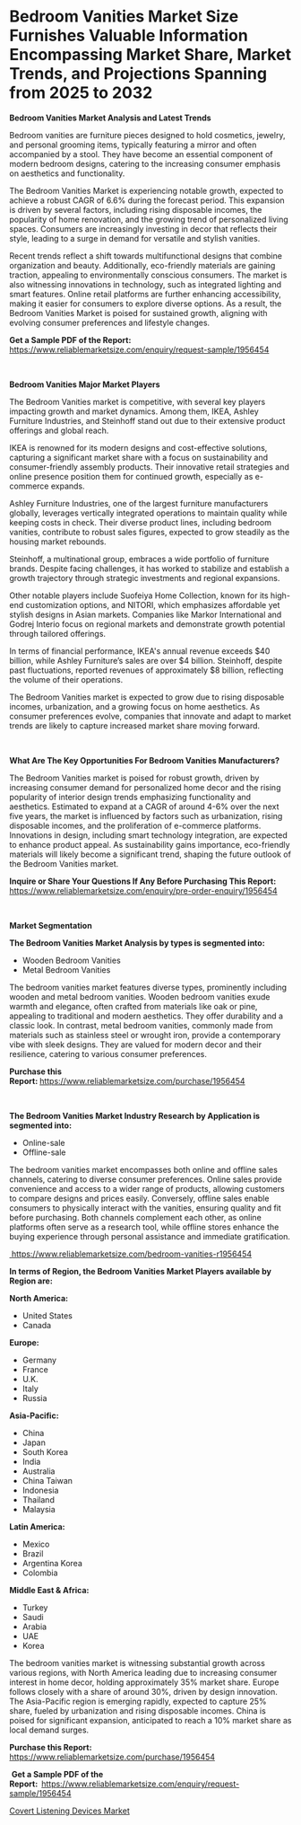 <p><h1>Bedroom Vanities Market Size Furnishes Valuable Information Encompassing Market Share, Market Trends, and Projections Spanning from 2025 to 2032</h1></p><p><strong>Bedroom Vanities Market Analysis and Latest Trends</strong></p>
<p><p>Bedroom vanities are furniture pieces designed to hold cosmetics, jewelry, and personal grooming items, typically featuring a mirror and often accompanied by a stool. They have become an essential component of modern bedroom designs, catering to the increasing consumer emphasis on aesthetics and functionality.</p><p>The Bedroom Vanities Market is experiencing notable growth, expected to achieve a robust CAGR of 6.6% during the forecast period. This expansion is driven by several factors, including rising disposable incomes, the popularity of home renovation, and the growing trend of personalized living spaces. Consumers are increasingly investing in decor that reflects their style, leading to a surge in demand for versatile and stylish vanities.</p><p>Recent trends reflect a shift towards multifunctional designs that combine organization and beauty. Additionally, eco-friendly materials are gaining traction, appealing to environmentally conscious consumers. The market is also witnessing innovations in technology, such as integrated lighting and smart features. Online retail platforms are further enhancing accessibility, making it easier for consumers to explore diverse options. As a result, the Bedroom Vanities Market is poised for sustained growth, aligning with evolving consumer preferences and lifestyle changes.</p></p>
<p><strong>Get a Sample PDF of the Report:&nbsp;</strong> <a href="https://www.reliablemarketsize.com/enquiry/request-sample/1956454?utm_campaign=3564&utm_medium=2&utm_source=Github&utm_content=ia&utm_term=05042025&utm_id=bedroom-vanities">https://www.reliablemarketsize.com/enquiry/request-sample/1956454</a></p>
<p>&nbsp;</p>
<p><strong>Bedroom Vanities Major Market Players</strong></p>
<p><p>The Bedroom Vanities market is competitive, with several key players impacting growth and market dynamics. Among them, IKEA, Ashley Furniture Industries, and Steinhoff stand out due to their extensive product offerings and global reach.</p><p>IKEA is renowned for its modern designs and cost-effective solutions, capturing a significant market share with a focus on sustainability and consumer-friendly assembly products. Their innovative retail strategies and online presence position them for continued growth, especially as e-commerce expands.</p><p>Ashley Furniture Industries, one of the largest furniture manufacturers globally, leverages vertically integrated operations to maintain quality while keeping costs in check. Their diverse product lines, including bedroom vanities, contribute to robust sales figures, expected to grow steadily as the housing market rebounds.</p><p>Steinhoff, a multinational group, embraces a wide portfolio of furniture brands. Despite facing challenges, it has worked to stabilize and establish a growth trajectory through strategic investments and regional expansions.</p><p>Other notable players include Suofeiya Home Collection, known for its high-end customization options, and NITORI, which emphasizes affordable yet stylish designs in Asian markets. Companies like Markor International and Godrej Interio focus on regional markets and demonstrate growth potential through tailored offerings.</p><p>In terms of financial performance, IKEA's annual revenue exceeds $40 billion, while Ashley Furniture’s sales are over $4 billion. Steinhoff, despite past fluctuations, reported revenues of approximately $8 billion, reflecting the volume of their operations.</p><p>The Bedroom Vanities market is expected to grow due to rising disposable incomes, urbanization, and a growing focus on home aesthetics. As consumer preferences evolve, companies that innovate and adapt to market trends are likely to capture increased market share moving forward.</p></p>
<p>&nbsp;</p>
<p><strong>What Are The Key Opportunities For Bedroom Vanities Manufacturers?</strong></p>
<p><p>The Bedroom Vanities market is poised for robust growth, driven by increasing consumer demand for personalized home decor and the rising popularity of interior design trends emphasizing functionality and aesthetics. Estimated to expand at a CAGR of around 4-6% over the next five years, the market is influenced by factors such as urbanization, rising disposable incomes, and the proliferation of e-commerce platforms. Innovations in design, including smart technology integration, are expected to enhance product appeal. As sustainability gains importance, eco-friendly materials will likely become a significant trend, shaping the future outlook of the Bedroom Vanities market.</p></p>
<p><strong>Inquire or Share Your Questions If Any Before Purchasing This Report:</strong> <a href="https://www.reliablemarketsize.com/enquiry/pre-order-enquiry/1956454?utm_campaign=3564&utm_medium=2&utm_source=Github&utm_content=ia&utm_term=05042025&utm_id=bedroom-vanities">https://www.reliablemarketsize.com/enquiry/pre-order-enquiry/1956454</a></p>
<p>&nbsp;</p>
<p><strong>Market Segmentation</strong></p>
<p><strong>The Bedroom Vanities Market Analysis by types is segmented into:</strong></p>
<p><ul><li>Wooden Bedroom Vanities</li><li>Metal Bedroom Vanities</li></ul></p>
<p><p>The bedroom vanities market features diverse types, prominently including wooden and metal bedroom vanities. Wooden bedroom vanities exude warmth and elegance, often crafted from materials like oak or pine, appealing to traditional and modern aesthetics. They offer durability and a classic look. In contrast, metal bedroom vanities, commonly made from materials such as stainless steel or wrought iron, provide a contemporary vibe with sleek designs. They are valued for modern decor and their resilience, catering to various consumer preferences.</p></p>
<p><strong>Purchase this Report:&nbsp;</strong><a href="https://www.reliablemarketsize.com/purchase/1956454?utm_campaign=3564&utm_medium=2&utm_source=Github&utm_content=ia&utm_term=05042025&utm_id=bedroom-vanities">https://www.reliablemarketsize.com/purchase/1956454</a></p>
<p>&nbsp;</p>
<p><strong>The Bedroom Vanities Market Industry Research by Application is segmented into:</strong></p>
<p><ul><li>Online-sale</li><li>Offline-sale</li></ul></p>
<p><p>The bedroom vanities market encompasses both online and offline sales channels, catering to diverse consumer preferences. Online sales provide convenience and access to a wider range of products, allowing customers to compare designs and prices easily. Conversely, offline sales enable consumers to physically interact with the vanities, ensuring quality and fit before purchasing. Both channels complement each other, as online platforms often serve as a research tool, while offline stores enhance the buying experience through personal assistance and immediate gratification.</p></p>
<p><a href="https://www.reliablemarketsize.com/bedroom-vanities-r1956454?utm_campaign=3564&utm_medium=2&utm_source=Github&utm_content=ia&utm_term=05042025&utm_id=bedroom-vanities">&nbsp;https://www.reliablemarketsize.com/bedroom-vanities-r1956454</a></p>
<p><strong>In terms of Region, the Bedroom Vanities Market Players available by Region are:</strong></p>
<p>
    <p> <strong> North America: </strong>
        <ul>
            <li>United States</li>
            <li>Canada</li>
        </ul>
        </p> 
    <p> <strong> Europe: </strong>
        <ul>
            <li>Germany</li>
            <li>France</li>
            <li>U.K.</li>
            <li>Italy</li>
            <li>Russia</li>
        </ul>
        </p> 
    <p> <strong> Asia-Pacific: </strong>
        <ul>
            <li>China</li>
            <li>Japan</li>
            <li>South Korea</li>
            <li>India</li>
            <li>Australia</li>
            <li>China Taiwan</li>
            <li>Indonesia</li>
            <li>Thailand</li>
            <li>Malaysia</li>
        </ul>
        </p> 
    <p> <strong> Latin America: </strong>
        <ul>
            <li>Mexico</li>
            <li>Brazil</li>
            <li>Argentina Korea</li>
            <li>Colombia</li>
        </ul>
        </p> 
    <p> <strong> Middle East & Africa: </strong>
        <ul>
            <li>Turkey</li>
            <li>Saudi</li>
            <li>Arabia</li>
            <li>UAE</li>
            <li>Korea</li>
        </ul>
    </p>
    </p>
<p><p>The bedroom vanities market is witnessing substantial growth across various regions, with North America leading due to increasing consumer interest in home decor, holding approximately 35% market share. Europe follows closely with a share of around 30%, driven by design innovation. The Asia-Pacific region is emerging rapidly, expected to capture 25% share, fueled by urbanization and rising disposable incomes. China is poised for significant expansion, anticipated to reach a 10% market share as local demand surges.</p></p>
<p><strong>Purchase this Report: </strong><a href="https://www.reliablemarketsize.com/purchase/1956454?utm_campaign=3564&utm_medium=2&utm_source=Github&utm_content=ia&utm_term=05042025&utm_id=bedroom-vanities">https://www.reliablemarketsize.com/purchase/1956454</a></p>
<p>&nbsp;<strong>Get a Sample PDF of the Report:&nbsp;&nbsp;</strong><a href="https://www.reliablemarketsize.com/enquiry/request-sample/1956454?utm_campaign=3564&utm_medium=2&utm_source=Github&utm_content=ia&utm_term=05042025&utm_id=bedroom-vanities">https://www.reliablemarketsize.com/enquiry/request-sample/1956454</a></p>
<p><strong></strong></p>
<p><p><a href="https://github.com/groszsaoudrd/Market-Research-Report-List-1/blob/main/covert-listening-devices-market.md?utm_campaign=3564&utm_medium=2&utm_source=Github&utm_content=ia&utm_term=05042025&utm_id=bedroom-vanities">Covert Listening Devices Market</a></p></p>